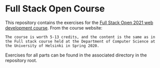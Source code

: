 # Full Stack Open Course
This repository contains the exercises for the [Full Stack Open 2021 web development course](https://fullstackopen.com/).
From the course website:

```The course is worth 5-13 credits, and the content is the same as in the Full stack course held at the Department of Computer Science at the University of Helsinki in Spring 2020.```

Exercises for all parts can be found in the associated directory in the repository root.